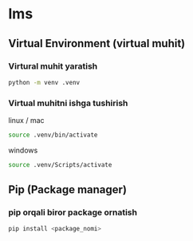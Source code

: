 # lms

## Virtual Environment (virtual muhit)

### Virtural muhit yaratish

```bash
python -m venv .venv
```

### Virtual muhitni ishga tushirish

linux / mac
```bash
source .venv/bin/activate
```

windows
```bash
source .venv/Scripts/activate
```

## Pip (Package manager)

### pip orqali biror package ornatish

```bash
pip install <package_nomi>
```
